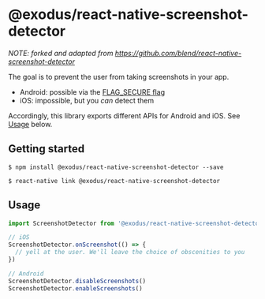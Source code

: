 
# @exodus/react-native-screenshot-detector

*NOTE: forked and adapted from https://github.com/blend/react-native-screenshot-detector*

The goal is to prevent the user from taking screenshots in your app.

- Android: possible via the [FLAG_SECURE flag](https://developer.android.com/reference/android/view/WindowManager.LayoutParams.html#FLAG_SECURE)
- iOS: impossible, but you *can* detect them

Accordingly, this library exports different APIs for Android and iOS. See [Usage](#usage) below.

## Getting started

`$ npm install @exodus/react-native-screenshot-detector --save`

`$ react-native link @exodus/react-native-screenshot-detector`

## Usage

```javascript
import ScreenshotDetector from '@exodus/react-native-screenshot-detector';

// iOS
ScreenshotDetector.onScreenshot(() => {
  // yell at the user. We'll leave the choice of obscenities to you
})

// Android
ScreenshotDetector.disableScreenshots()
ScreenshotDetector.enableScreenshots()
```
